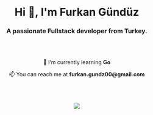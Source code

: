 <br/>

<h1 align="center">Hi 👋, I'm Furkan Gündüz</h1>
<h3 align="center">A passionate Fullstack developer from Turkey.</h3>
<br/>
<br/>

<p align="center"> 🌱 I’m currently learning <strong>Go</strong></p>
<p align="center"> 📫 You can reach me at  <strong>furkan.gundz00@gmail.com</strong></p>
<br/>

<h2 align="center"><a href='https://www.codewars.com/users/kralDragon'><img align=top src="https://www.codewars.com/users/kralDragon/badges/large"/></a></h2>
